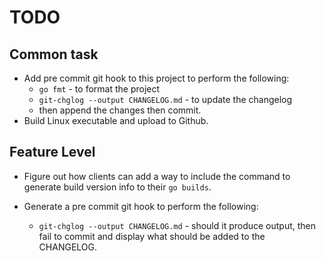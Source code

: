 # TODO

## Common task

* Add pre commit git hook to this project to perform the following:
    * `go fmt` - to format the project
    * `git-chglog --output CHANGELOG.md` - to update the changelog
    * then append the changes then commit.
* Build Linux executable and upload to Github.

## Feature Level

* Figure out how clients can add a way to include the command to generate
  build version info to their `go builds`.

* Generate a pre commit git hook to perform the following:
  * `git-chglog --output CHANGELOG.md` - should it produce output, then fail to
    commit and display what should be added to the CHANGELOG.
